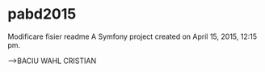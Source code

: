 pabd2015
========
Modificare fisier readme
A Symfony project created on April 15, 2015, 12:15 pm.

-->BACIU WAHL CRISTIAN

